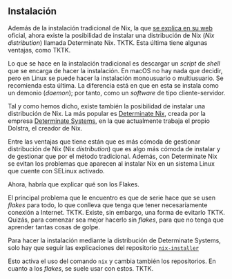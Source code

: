 



## Instalación

Además de la instalación tradicional de Nix, la que [se explica en su
web][web-nix-install] oficial, ahora existe la posibilidad de instalar una
distribución de Nix (_Nix distribution_) llamada Determinate Nix. TKTK. Esta
última tiene algunas ventajas, como TKTK.

[web-nix-install]: https://nixos.org/download/

Lo que se hace en la instalación tradicional es descargar un _script_ de
_shell_ que se encarga de hacer la instalación. En macOS no hay nada que
decidir, pero en Linux se puede hacer la instalación monousuario o
multiusuario. Se recomienda esta última. La diferencia está en que en esta
se instala como un demonio (_daemon_); por tanto, como un _software_ de tipo
cliente-servidor.

Tal y como hemos dicho, existe también la posibilidad de instalar una
distribución de Nix. La más popular es [Determinate Nix][], creada por la
empresa [Determinate Systems][], en la que actualmente trabaja el propio
Dolstra, el creador de Nix.

[Determinate Nix]: https://docs.determinate.systems/determinate-nix/
[Determinate Systems]: https://zero-to-nix.com/

Entre las ventajas que tiene están que es más cómoda de gestionar
distribución de Nix (Nix _distribution_) que es algo más cómoda de instalar
y de gestionar que por el método tradicional. Además, con Determinate Nix se
evitan los problemas que aparecen al instalar Nix en un sistema Linux que
cuente con SELinux activado.

Ahora, habría que explicar qué son los Flakes.

El principal problema que le encuentro es que de serie hace que se usen
_flakes_ para todo, lo que conlleva que tenga que tener necesariamente
conexión a Internet. TKTK. Existe, sin embargo, una forma de evitarlo TKTK.
Quizás, para comenzar sea mejor hacerlo sin _flakes_, para que no tenga que
aprender tantas cosas de golpe.

Para hacer la instalación mediante la distribución de Determinate Systems,
solo hay que seguir las explicaciones del repositorio [`nix-installer`][]

[`nix-installer`]: https://github.com/DeterminateSystems/nix-installer

Esto activa el uso del comando `nix` y cambia también los repositorios. En
cuanto a los _flakes_, se suele usar con estos. TKTK.



